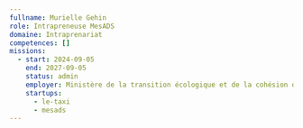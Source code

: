 ```yaml
---
fullname: Murielle Gehin
role: Intrapreneuse MesADS
domaine: Intraprenariat
competences: []
missions:
  - start: 2024-09-05
    end: 2027-09-05
    status: admin
    employer: Ministère de la transition écologique et de la cohésion des territoires
    startups:
      - le-taxi
      - mesads
---
```

